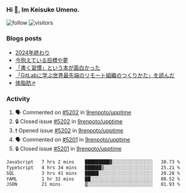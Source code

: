 ### Hi 👋, Im Keisuke Umeno.

<!--
**9renpoto/9renpoto** is a ✨ _special_ ✨ repository because its `README.md` (this file) appears on your GitHub profile.

Here are some ideas to get you started:

- 🔭 I’m currently working on ...
- 🌱 I’m currently learning ...
- 👯 I’m looking to collaborate on ...
- 🤔 I’m looking for help with ...
- 💬 Ask me about ...
- 📫 How to reach me: ...
- 😄 Pronouns: ...
- ⚡ Fun fact: ...
-->

![follow](https://img.shields.io/github/followers/9renpoto?label=Follow&style=social)
![visitors](https://komarev.com/ghpvc/?username=9renpoto&label=Profile%20views&color=0e75b6&style=flat)

### Blogs posts

<!-- BLOG-POST-LIST:START -->
- [2024年終わり](https://9renpoto.win/entry/2024/12/31/2024-end)
- [今抱えている目標や夢](https://9renpoto.win/entry/2024/12/02/objective)
- [「書く習慣」という本が面白かった](https://9renpoto.win/entry/2024/11/11/leave_a_feeling_sad)
- [「GitLabに学ぶ世界最先端のリモート組織のつくりかた」を読んだ](https://9renpoto.win/entry/2024/09/10/remote_organization)
- [体脂肪↗](https://9renpoto.win/entry/2024/08/12/gaining_fat)
<!-- BLOG-POST-LIST:END -->

### Activity

<!--START_SECTION:activity-->
1. 🗣 Commented on [#5202](https://github.com/9renpoto/upptime/issues/5202#issuecomment-2615675985) in [9renpoto/upptime](https://github.com/9renpoto/upptime)
2. 🔒 Closed issue [#5202](https://github.com/9renpoto/upptime/issues/5202) in [9renpoto/upptime](https://github.com/9renpoto/upptime)
3. ❗ Opened issue [#5202](https://github.com/9renpoto/upptime/issues/5202) in [9renpoto/upptime](https://github.com/9renpoto/upptime)
4. 🗣 Commented on [#5201](https://github.com/9renpoto/upptime/issues/5201#issuecomment-2615514223) in [9renpoto/upptime](https://github.com/9renpoto/upptime)
5. 🔒 Closed issue [#5201](https://github.com/9renpoto/upptime/issues/5201) in [9renpoto/upptime](https://github.com/9renpoto/upptime)
<!--END_SECTION:activity-->

<!--START_SECTION:waka-->

```txt
JavaScript   7 hrs 2 mins    █████████▓░░░░░░░░░░░░░░░   38.73 %
TypeScript   4 hrs 34 mins   ██████▒░░░░░░░░░░░░░░░░░░   25.21 %
SQL          3 hrs 41 mins   █████░░░░░░░░░░░░░░░░░░░░   20.28 %
YAML         1 hr 32 mins    ██░░░░░░░░░░░░░░░░░░░░░░░   08.52 %
JSON         21 mins         ▒░░░░░░░░░░░░░░░░░░░░░░░░   01.93 %
```

<!--END_SECTION:waka-->
